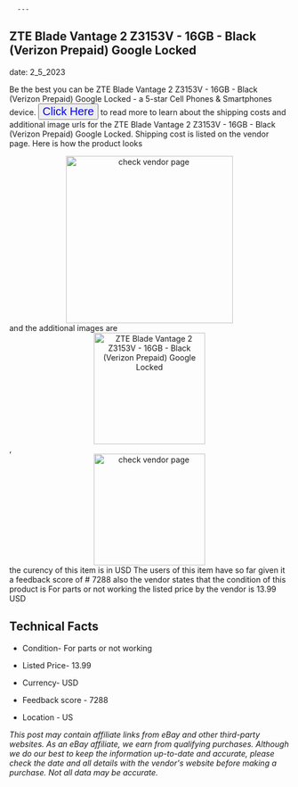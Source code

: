  
      ---
      

 ## ZTE Blade Vantage 2 Z3153V - 16GB - Black (Verizon Prepaid) Google Locked 

 

      

date: 2_5_2023
     

     
      

Be the best you can be ZTE Blade Vantage 2 Z3153V - 16GB - Black (Verizon Prepaid) Google Locked - a 5-star Cell Phones & Smartphones device. <button style="font-size:20px;color:blue" onclick="window.location.href = 'https://www.ebay.com/itm/133879570059?hash=item1f2bd81e8b%3Ag%3AM2gAAOSww-Zfz85d&mkevt=1&mkcid=1&mkrid=711-53200-19255-0&campid=%253CePNCampaignId%253E&customid=%253CreferenceId%253E&toolid=10049'">Click Here</button> to read more to learn about the shipping costs and additional image urls for the ZTE Blade Vantage 2 Z3153V - 16GB - Black (Verizon Prepaid) Google Locked. Shipping cost is listed on the vendor page. Here is how the product looks <div style="text-align:center;"><img onclick="window.location.href = 'https://www.ebay.com/itm/133879570059?hash=item1f2bd81e8b%3Ag%3AM2gAAOSww-Zfz85d&mkevt=1&mkcid=1&mkrid=711-53200-19255-0&campid=%253CePNCampaignId%253E&customid=%253CreferenceId%253E&toolid=10049';" src="https://i.ebayimg.com/thumbs/images/g/M2gAAOSww-Zfz85d/s-l225.jpg" alt="check vendor page" style="width:300px; height:auto;object-fit:contain;" /></div> and the additional images are <div style="text-align:center;"><img onclick="window.location.href = '$https://www.ebay.com/itm/133879570059?hash=item1f2bd81e8b%3Ag%3AM2gAAOSww-Zfz85d&mkevt=1&mkcid=1&mkrid=711-53200-19255-0&campid=%253CePNCampaignId%253E&customid=%253CreferenceId%253E&toolid=10049';" src="https://i.ebayimg.com/images/g/M2gAAOSww-Zfz85d/s-l1200.jpg" alt="ZTE Blade Vantage 2 Z3153V - 16GB - Black (Verizon Prepaid) Google Locked" style="width:200px; height:auto;object-fit:contain;" /></div>,<div style="text-align:center;"><img onclick="window.location.href = '$https://www.ebay.com/itm/133879570059?hash=item1f2bd81e8b%3Ag%3AM2gAAOSww-Zfz85d&mkevt=1&mkcid=1&mkrid=711-53200-19255-0&campid=%253CePNCampaignId%253E&customid=%253CreferenceId%253E&toolid=10049';" src="https://origin-galleryplus.ebayimg.com/ws/web/133879570059_2_0_1/225x225.jpg,https://origin-galleryplus.ebayimg.com/ws/web/133879570059_3_0_1/225x225.jpg,https://origin-galleryplus.ebayimg.com/ws/web/133879570059_4_0_1/225x225.jpg,https://origin-galleryplus.ebayimg.com/ws/web/133879570059_5_0_1/225x225.jpg,https://origin-galleryplus.ebayimg.com/ws/web/133879570059_6_0_1/225x225.jpg,https://origin-galleryplus.ebayimg.com/ws/web/133879570059_7_0_1/225x225.jpg" alt="check vendor page" style="width:200px; height:auto;object-fit:contain;"/></div> the curency of this item is in USD The users of this item have so far given it a feedback score of # 7288 also the vendor states that the condition of this product is For parts or not working the listed price by the vendor is  13.99 USD


      
      

 ## Technical Facts 



      
      

 - Condition- For parts or not working 


      

 - Listed Price- 13.99 


      

 - Currency- USD 


      

 - Feedback score - 7288 


      

 - Location - US 


      
      

*_This post may contain affiliate links from eBay and other third-party websites. As an eBay affiliate, we earn from qualifying purchases. Although we do our best to keep the information up-to-date and accurate, please check the date and all details with the vendor's website before making a purchase. Not all data may be accurate._*



      
      